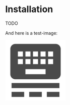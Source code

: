# Installation

TODO

And here is a test-image:

![Caption / Alt-Text](../Base.lproj/Images/test.png)
